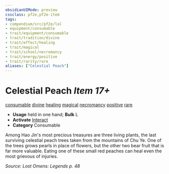 ```yaml
---
obsidianUIMode: preview
cssclass: pf2e,pf2e-item
tags:
- compendium/src/pf2e/lol
- equipment/consumable
- trait/equipment/consumable
- trait/tradition/divine
- trait/effect/healing
- trait/magical
- trait/school/necromancy
- trait/energy/positive
- trait/rarity/rare
aliases: ["Celestial Peach"]
---
```

# Celestial Peach *Item 17+*  
[consumable](consumable.md)  [divine](divine.md)  [healing](healing.md)  [magical](magical.md)  [necromancy](necromancy.md)  [positive](positive.md)  [rare](rare.md)  

- **Usage** held in one hand; **Bulk** L
- **Activate** [Interact](interact.md)
- **Category** Consumable

Among Hao Jin's most precious treasures are three living plants, the last surviving celestial peach trees taken from the mountains of Chu Ye. One of the trees grows pearls in place of flowers, but the other two bear fruit that is far more valuable. Eating one of these small red peaches can heal even the most grievous of injuries.

*Source: Lost Omens: Legends p. 48*